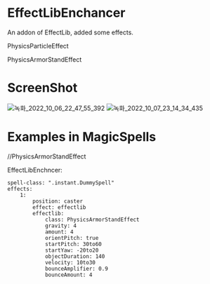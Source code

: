 # EffectLibEnchancer
An addon of EffectLib, added some effects.

PhysicsParticleEffect

PhysicsArmorStandEffect

# ScreenShot
![녹화_2022_10_06_22_47_55_392](https://user-images.githubusercontent.com/114675706/194577709-2e8761f0-6866-44bd-98c3-c51c47dbf781.gif)
![녹화_2022_10_07_23_14_34_435](https://user-images.githubusercontent.com/114675706/194577518-7ef87bfc-e361-4ad8-ae24-96c96cff22c0.gif)

# Examples in MagicSpells

//PhysicsArmorStandEffect

EffectLibEnchncer:

    spell-class: ".instant.DummySpell"
    effects:
        1:
            position: caster
            effect: effectlib
            effectlib:
                class: PhysicsArmorStandEffect
                gravity: 4
                amount: 4
                orientPitch: true
                startPitch: 30to60
                startYaw: -20to20
                objectDuration: 140
                velocity: 10to30
                bounceAmplifier: 0.9
                bounceAmount: 4
